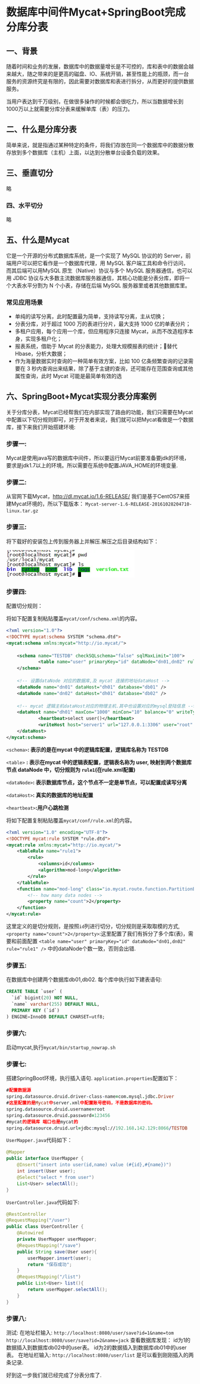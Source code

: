 # 数据库中间件Mycat+SpringBoot完成分库分表



## 一、背景



随着时间和业务的发展，数据库中的数据量增长是不可控的，库和表中的数据会越来越大，随之带来的是更高的磁盘、IO、系统开销，甚至性能上的瓶颈，而一台服务的资源终究是有限的，因此需要对数据库和表进行拆分，从而更好的提供数据服务。

当用户表达到千万级别，在做很多操作的时候都会很吃力，所以当数据增长到1000万以上就需要分库分表来缓解单库（表）的压力。







## 二、什么是分库分表



简单来说，就是指通过某种特定的条件，将我们存放在同一个数据库中的数据分散存放到多个数据库（主机）上面，以达到分散单台设备负载的效果。





## 三、垂直切分 

略





### 四、水平切分

略





## 五、什么是Mycat



它是一个开源的分布式数据库系统，是一个实现了 MySQL 协议的的
Server，前端用户可以把它看作是一个数据库代理，用 MySQL 客户端工具和命令行访问，而其后端可以用MySQL 原生（Native）协议与多个 MySQL 服务器通信，也可以用 JDBC 协议与大多数主流数据库服务器通信，其核心功能是分表分库，即将一个大表水平分割为 N 个小表，存储在后端 MySQL 服务器里或者其他数据库里。



### 常见应用场景

- 单纯的读写分离，此时配置最为简单，支持读写分离，主从切换；
- 分表分库，对于超过 1000 万的表进行分片，最大支持 1000 亿的单表分片；
- 多租户应用，每个应用一个库，但应用程序只连接 Mycat，从而不改造程序本身，实现多租户化；
- 报表系统，借助于 Mycat 的分表能力，处理大规模报表的统计；替代 Hbase，分析大数据；
- 作为海量数据实时查询的一种简单有效方案，比如 100 亿条频繁查询的记录需要在 3 秒内查询出来结果，除了基于主键的查询，还可能存在范围查询或其他属性查询，此时 Mycat 可能是最简单有效的选





## 六、SpringBoot+Mycat实现分表分库案例



关于分库分表，Mycat已经帮我们在内部实现了路由的功能，我们只需要在Mycat中配置以下切分规则即可，对于开发者来说，我们就可以把Mycat看做是一个数据库，接下来我们开始搭建环境:



### 步骤一:

Mycat是使用java写的数据库中间件，所以要运行Mycat前要准备要jdk的环境，要求是jdk1.7以上的环境。所以需要在系统中配置JAVA_HOME的环境变量.



### 步骤二:

从官网下载Mycat，<http://dl.mycat.io/1.6-RELEASE/> 我们是基于CentOS7来搭建Mycat环境的，所以下载版本：
 `Mycat-server-1.6-RELEASE-20161028204710-linux.tar.gz`



### 步骤三:

将下载好的安装包上传到服务器上并解压.解压之后目录结构如下：

![img](数据库中间件Mycat+SpringBoot完成分库分表.assets/5815733-e56184fbfdac1905.webp)





### 步骤四:

配置切分规则：

将如下配置复制粘贴覆盖`mycat/conf/schema.xml`的内容。

```xml
<?xml version="1.0"?>
<!DOCTYPE mycat:schema SYSTEM "schema.dtd">
<mycat:schema xmlns:mycat="http://io.mycat/">

    <schema name="TESTDB" checkSQLschema="false" sqlMaxLimit="100">
            <table name="user" primaryKey="id" dataNode="dn01,dn02" rule="rule1" />  
    </schema>
    
    <!-- 设置dataNode 对应的数据库,及 mycat 连接的地址dataHost -->  
    <dataNode name="dn01" dataHost="dh01" database="db01" />  
    <dataNode name="dn02" dataHost="dh01" database="db02" />   
    
    <!-- mycat 逻辑主机dataHost对应的物理主机.其中也设置对应的mysql登陆信息 -->  
    <dataHost name="dh01" maxCon="1000" minCon="10" balance="0" writeType="0" dbType="mysql" dbDriver="native">  
            <heartbeat>select user()</heartbeat>  
            <writeHost host="server1" url="127.0.0.1:3306" user="root" password="WolfCode_2017"/>  
    </dataHost> 
</mycat:schema>
```



`<schema>`**: 表示的是在mycat 中的逻辑库配置，逻辑库名称为 TESTDB**

`<table>` **: 表示在mycat 中的逻辑表配置，逻辑表名称为 user, 映射到两个数据库节点 dataNode 中，切分规则为 `rule1`(在rule.xml配置)**

`<dataNode>`**: 表示数据库节点，这个节点不一定是单节点，可以配置成读写分离**

`<dataHost>`**: 真实的数据库的地址配置**

`<heartbeat>`**:用户心跳检测**



将如下配置复制粘贴覆盖`mycat/conf/rule.xml`的内容。

```xml
<?xml version="1.0" encoding="UTF-8"?>
<!DOCTYPE mycat:rule SYSTEM "rule.dtd">
<mycat:rule xmlns:mycat="http://io.mycat/">
    <tableRule name="rule1">
        <rule>
            <columns>id</columns>
            <algorithm>mod-long</algorithm>
        </rule>
    </tableRule>
    <function name="mod-long" class="io.mycat.route.function.PartitionByMod">
        <!-- how many data nodes -->
        <property name="count">2</property>
    </function>
</mycat:rule>
```

这里定义的是切分规则，是按照`id`列进行切分，切分规则是采取取模的方式,
 `<property name="count">2</property>`:这里配置了我们有拆分了多个库(表)，需要和前面配置
 `<table name="user" primaryKey="id" dataNode="dn01,dn02" rule="rule1" />`
 中的dataNode个数一致，否则会出错.



### 步骤五:

在数据库中创建两个数据库db01,db02.
每个库中执行如下建表语句:

```sql
CREATE TABLE `user` (
  `id` bigint(20) NOT NULL,
  `name` varchar(255) DEFAULT NULL,
  PRIMARY KEY (`id`)
) ENGINE=InnoDB DEFAULT CHARSET=utf8;

```



### 步骤六:



启动mycat,执行`mycat/bin/startup_nowrap.sh`



### 步骤七:

搭建SpringBoot环境，执行插入语句.
`application.properties`配置如下：

```pro
#配置数据源
spring.datasource.druid.driver-class-name=com.mysql.jdbc.Driver
#这里配置的是Mycat中server.xml中配置账号密码，不是数据库的密码。
spring.datasource.druid.username=root
spring.datasource.druid.password=123456
#mycat的逻辑库 端口也是mycat的
spring.datasource.druid.url=jdbc:mysql://192.168.142.129:8066/TESTDB
```



`UserMapper.java`代码如下：

```java
@Mapper
public interface UserMapper {
    @Insert("insert into user(id,name) value (#{id},#{name})")
    int insert(User user);
    @Select("select * from user")
    List<User> selectAll();
}
```

`UserController.java`代码如下:

```java
@RestController
@RequestMapping("/user")
public class UserController {
    @Autowired
    private UserMapper userMapper;
    @RequestMapping("/save")
    public String save(User user){
        userMapper.insert(user);
        return "保存成功";
    }
    @RequestMapping("/list")
    public List<User> list(){
        return userMapper.selectAll();
    }
}
```



### 步骤八:



测试:
 在地址栏输入:
 `http://localhost:8080/user/save?id=1&name=tom`
 `http://localhost:8080/user/save?id=2&name=jack`
 查看数据库发现：
 id为1的数据插入到数据库db02中的user表。
 id为2的数据插入到数据库db01中的user表。
 在地址栏输入:
 `http://localhost:8080/user/list`
 是可以看到刚刚插入的两条记录.

好到这一步我们就已经完成了分表分库了.